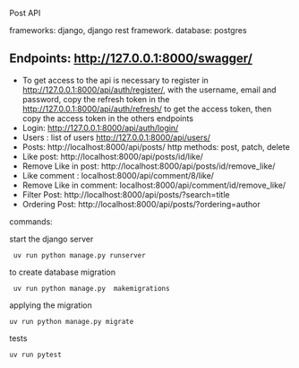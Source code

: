 Post API

frameworks:  django, django rest framework. database: postgres

## Endpoints:  http://127.0.0.1:8000/swagger/
* To get access to the api is necessary to register in  http://127.0.0.1:8000/api/auth/register/, with the username, email and password,
   copy the refresh token in the http://127.0.0.1:8000/api/auth/refresh/ to get the access token, then copy the access token in the others endpoints
* Login:  http://127.0.0.1:8000/api/auth/login/
* Users : list of users http://127.0.0.1:8000/api/users/
* Posts: http://localhost:8000/api/posts/ http methods: post, patch, delete
* Like post: http://localhost:8000/api/posts/id/like/
* Remove Like in post: http://localhost:8000/api/posts/id/remove_like/
* Like comment : localhost:8000/api/comment/8/like/
* Remove Like in comment: localhost:8000/api/comment/id/remove_like/
* Filter Post: http://localhost:8000/api/posts/?search=title
* Ordering Post: http://localhost:8000/api/posts/?ordering=author


commands:

 start the django server
```
 uv run python manage.py runserver
```

 to create database migration
```
 uv run python manage.py  makemigrations
```

applying  the migration
```
uv run python manage.py migrate
```
tests
```
uv run pytest
```